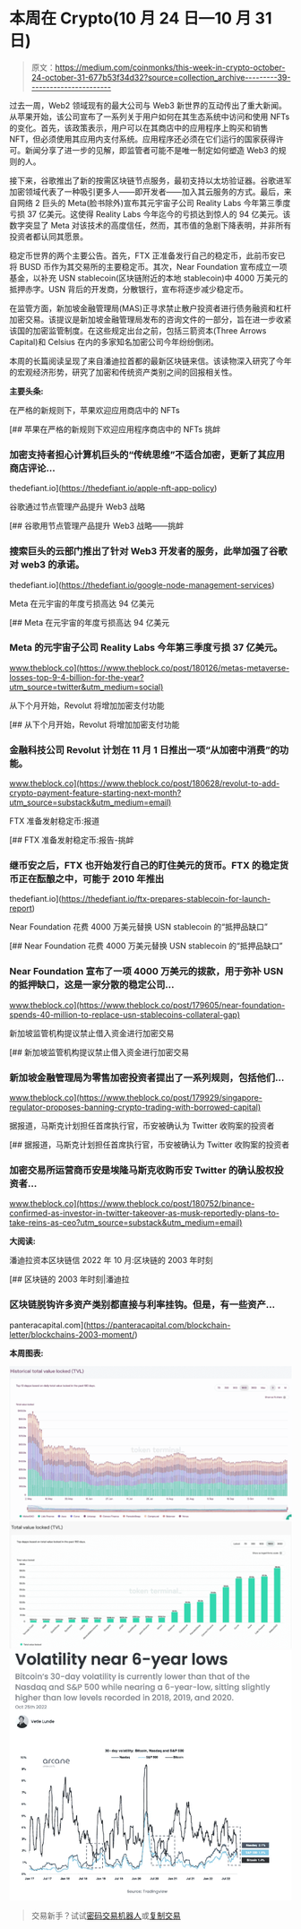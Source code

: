 # 本周在 Crypto(10 月 24 日—10 月 31 日)

> 原文：<https://medium.com/coinmonks/this-week-in-crypto-october-24-october-31-677b53f34d32?source=collection_archive---------39----------------------->

过去一周，Web2 领域现有的最大公司与 Web3 新世界的互动传出了重大新闻。从苹果开始，该公司宣布了一系列关于用户如何在其生态系统中访问和使用 NFTs 的变化。首先，该政策表示，用户可以在其商店中的应用程序上购买和销售 NFT，但必须使用其应用内支付系统。应用程序还必须在它们运行的国家获得许可。新闻分享了进一步的见解，即监管者可能不是唯一制定如何塑造 Web3 的规则的人。

接下来，谷歌推出了新的按需区块链节点服务，最初支持以太坊验证器。谷歌进军加密领域代表了一种吸引更多人——即开发者——加入其云服务的方式。最后，来自网络 2 巨头的 Meta(脸书除外)宣布其元宇宙子公司 Reality Labs 今年第三季度亏损 37 亿美元。这使得 Reality Labs 今年迄今的亏损达到惊人的 94 亿美元。该数字突显了 Meta 对该技术的高度信任，然而，其市值的急剧下降表明，并非所有投资者都认同其愿景。

稳定币世界的两个主要公告。首先，FTX 正准备发行自己的稳定币，此前币安已将 BUSD 币作为其交易所的主要稳定币。其次，Near Foundation 宣布成立一项基金，以补充 USN stablecoin(区块链附近的本地 stablecoin)中 4000 万美元的抵押赤字。USN 背后的开发商，分散银行，宣布将逐步减少稳定币。

在监管方面，新加坡金融管理局(MAS)正寻求禁止散户投资者进行债务融资和杠杆加密交易。该提议是新加坡金融管理局发布的咨询文件的一部分，旨在进一步收紧该国的加密监管制度。在这些规定出台之前，包括三箭资本(Three Arrows Capital)和 Celsius 在内的多家知名加密公司今年纷纷倒闭。

本周的长篇阅读呈现了来自潘迪拉首都的最新区块链来信。该读物深入研究了今年的宏观经济形势，研究了加密和传统资产类别之间的回报相关性。

**主要头条:**

在严格的新规则下，苹果欢迎应用商店中的 NFTs

[](https://thedefiant.io/apple-nft-app-policy) [## 苹果在严格的新规则下欢迎应用程序商店中的 NFTs 挑衅

### 加密支持者担心计算机巨头的“传统思维”不适合加密，更新了其应用商店评论…

thedefiant.io](https://thedefiant.io/apple-nft-app-policy) 

谷歌通过节点管理产品提升 Web3 战略

[](https://thedefiant.io/google-node-management-services) [## 谷歌用节点管理产品提升 Web3 战略——挑衅

### 搜索巨头的云部门推出了针对 Web3 开发者的服务，此举加强了谷歌对 web3 的承诺。

thedefiant.io](https://thedefiant.io/google-node-management-services) 

Meta 在元宇宙的年度亏损高达 94 亿美元

[](https://www.theblock.co/post/180126/metas-metaverse-losses-top-9-4-billion-for-the-year?utm_source=twitter&utm_medium=social) [## Meta 在元宇宙的年度亏损高达 94 亿美元

### Meta 的元宇宙子公司 Reality Labs 今年第三季度亏损 37 亿美元。

www.theblock.co](https://www.theblock.co/post/180126/metas-metaverse-losses-top-9-4-billion-for-the-year?utm_source=twitter&utm_medium=social) 

从下个月开始，Revolut 将增加加密支付功能

[](https://www.theblock.co/post/180628/revolut-to-add-crypto-payment-feature-starting-next-month?utm_source=substack&utm_medium=email) [## 从下个月开始，Revolut 将增加加密支付功能

### 金融科技公司 Revolut 计划在 11 月 1 日推出一项“从加密中消费”的功能。

www.theblock.co](https://www.theblock.co/post/180628/revolut-to-add-crypto-payment-feature-starting-next-month?utm_source=substack&utm_medium=email) 

FTX 准备发射稳定币:报道

[](https://thedefiant.io/ftx-prepares-stablecoin-for-launch-report) [## FTX 准备发射稳定币:报告-挑衅

### 继币安之后，FTX 也开始发行自己的盯住美元的货币。FTX 的稳定货币正在酝酿之中，可能于 2010 年推出

thedefiant.io](https://thedefiant.io/ftx-prepares-stablecoin-for-launch-report) 

Near Foundation 花费 4000 万美元替换 USN stablecoin 的“抵押品缺口”

[](https://www.theblock.co/post/179605/near-foundation-spends-40-million-to-replace-usn-stablecoins-collateral-gap) [## Near Foundation 花费 4000 万美元替换 USN stablecoin 的“抵押品缺口”

### Near Foundation 宣布了一项 4000 万美元的拨款，用于弥补 USN 的抵押缺口，这是一家分散的稳定公司…

www.theblock.co](https://www.theblock.co/post/179605/near-foundation-spends-40-million-to-replace-usn-stablecoins-collateral-gap) 

新加坡监管机构提议禁止借入资金进行加密交易

[](https://www.theblock.co/post/179929/singapore-regulator-proposes-banning-crypto-trading-with-borrowed-capital) [## 新加坡监管机构提议禁止借入资金进行加密交易

### 新加坡金融管理局为零售加密投资者提出了一系列规则，包括他们…

www.theblock.co](https://www.theblock.co/post/179929/singapore-regulator-proposes-banning-crypto-trading-with-borrowed-capital) 

据报道，马斯克计划担任首席执行官，币安被确认为 Twitter 收购案的投资者

[](https://www.theblock.co/post/180752/binance-confirmed-as-investor-in-twitter-takeover-as-musk-reportedly-plans-to-take-reins-as-ceo?utm_source=substack&utm_medium=email) [## 据报道，马斯克计划担任首席执行官，币安被确认为 Twitter 收购案的投资者

### 加密交易所运营商币安是埃隆马斯克收购币安 Twitter 的确认股权投资者…

www.theblock.co](https://www.theblock.co/post/180752/binance-confirmed-as-investor-in-twitter-takeover-as-musk-reportedly-plans-to-take-reins-as-ceo?utm_source=substack&utm_medium=email) 

**大阅读:**

潘迪拉资本区块链信 2022 年 10 月:区块链的 2003 年时刻

[](https://panteracapital.com/blockchain-letter/blockchains-2003-moment/) [## 区块链的 2003 年时刻|潘迪拉

### 区块链脱钩许多资产类别都直接与利率挂钩。但是，有一些资产…

panteracapital.com](https://panteracapital.com/blockchain-letter/blockchains-2003-moment/) 

**本周图表:**

![](img/bc51b0ae0a07725cc5c116898f7c2107.png)![](img/37b754cea81292bcf109f6746d2fb93d.png)![](img/b0f644227a0a810a354deacb7464a8ae.png)

> 交易新手？试试[密码交易机器人](/coinmonks/crypto-trading-bot-c2ffce8acb2a)或[复制交易](/coinmonks/top-10-crypto-copy-trading-platforms-for-beginners-d0c37c7d698c)